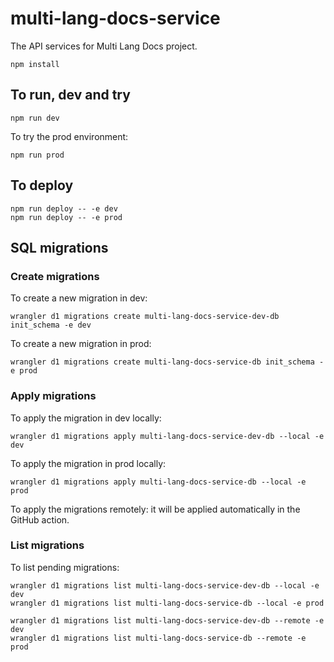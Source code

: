 # multi-lang-docs-service

The API services for Multi Lang Docs project.

```
npm install
```

## To run, dev and try

```
npm run dev
```

To try the prod environment:

```
npm run prod
```

## To deploy

```
npm run deploy -- -e dev
npm run deploy -- -e prod
```

## SQL migrations

### Create migrations

To create a new migration in dev:

```
wrangler d1 migrations create multi-lang-docs-service-dev-db init_schema -e dev
```

To create a new migration in prod:

```
wrangler d1 migrations create multi-lang-docs-service-db init_schema -e prod
```

### Apply migrations

To apply the migration in dev locally:

```
wrangler d1 migrations apply multi-lang-docs-service-dev-db --local -e dev
```

To apply the migration in prod locally:

```
wrangler d1 migrations apply multi-lang-docs-service-db --local -e prod
```

To apply the migrations remotely: it will be applied automatically in the GitHub action.

### List migrations

To list pending migrations:

```
wrangler d1 migrations list multi-lang-docs-service-dev-db --local -e dev
wrangler d1 migrations list multi-lang-docs-service-db --local -e prod
```

```
wrangler d1 migrations list multi-lang-docs-service-dev-db --remote -e dev
wrangler d1 migrations list multi-lang-docs-service-db --remote -e prod
```
